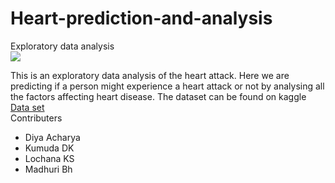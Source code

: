 # Heart-prediction-and-analysis
Exploratory data analysis
<br>  <img src="https://encrypted-tbn0.gstatic.com/images?q=tbn:ANd9GcSgc1ngfagpXVJ1omb5bFAVPxAsrvb6igRkxg&usqp=CAU"></img>
<p>
  This is an exploratory data analysis of the heart attack. Here we are predicting if a person might experience a heart attack or not by analysing all the factors affecting heart disease. The dataset can be found on kaggle 
  <a href ="https://www.kaggle.com/rashikrahmanpritom/heart-attack-analysis-prediction-dataset">Data set</a><br>
   Contributers
<ul><li>Diya Acharya</li><li>Kumuda DK</li><li>Lochana KS</Li><li>Madhuri Bh</li></ul>
</p>
